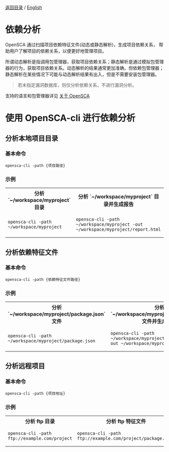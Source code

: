 [返回目录](/docs/README-zh-CN.md) / [English](./Dependency_Analysis.md)

# 依赖分析

OpenSCA 通过扫描项目依赖特征文件(动态或静态解析)，生成项目依赖关系， 帮助用户了解项目的依赖关系，以便更好地管理项目。

所谓动态解析是指调用包管理器，获取项目依赖关系；静态解析是通过模拟包管理器的行为，获取项目依赖关系。动态解析的结果通常更加准确，但依赖包管理器；静态解析在某些情况下可能与动态解析结果有出入，但是不需要安装包管理器。

> 若未指定漏洞数据库，则仅分析依赖关系，不进行漏洞分析。

支持的语言和包管理器详见 [关于 OpenSCA](/docs/About_OpenSCA-zh_CN.md)

# 使用 OpenSCA-cli 进行依赖分析

## 分析本地项目目录

### 基本命令

 ```shell
 opensca-cli -path {项目路径}
 ```

### 示例

<table>
<tr>
<th align="center">分析 `~/workspace/myproject` 目录</th>
<th align="center">分析 `~/workspace/myproject` 目录并生成报告</th>
</tr>
<tr>
<td>

```shell
opensca-cli -path ~/workspace/myproject
```
</td>
<td>

```shell
opensca-cli -path ~/workspace/myproject -out ~/workspace/myproject/report.html
```

</td>
</tr>
</table>

 ## 分析依赖特征文件

### 基本命令

 ```shell
 opensca-cli -path {依赖特征文件路径}
 ```

### 示例

<table>
<tr>
<th align="center">分析 `~/workspace/myproject/package.json` 文件</th>
<th align="center">分析 `~/workspace/myproject/package.json` 文件并生成报告</th>
</tr>
<tr>
<td>

```shell
opensca-cli -path ~/workspace/myproject/package.json
```

</td>
<td>

```shell
opensca-cli -path ~/workspace/myproject/package.json -out ~/workspace/myproject/report.html
```

</td>
</tr>
</table>

## 分析远程项目

### 基本命令

 ```shell
 opensca-cli -path {项目地址}
 ```

### 示例

<table>
<tr>
<th align="center">分析 ftp 目录</th>
<th align="center">分析 ftp 特征文件</th>
<th align="center">分析 http(s) 目录</th>
<th align="center">分析 http(s) 特征文件</th>
</tr>
<tr>
<td>

```shell
opensca-cli -path ftp://example.com/project
```

</td>
<td>

```shell
opensca-cli -path ftp://example.com/project/package.json
```

</td>
<td>

```shell
opensca-cli -path https://example.com/project
```

</td>
<td>

```shell
opensca-cli -path https://example.com/project/package.json
```

</td>
</tr>
</table>


